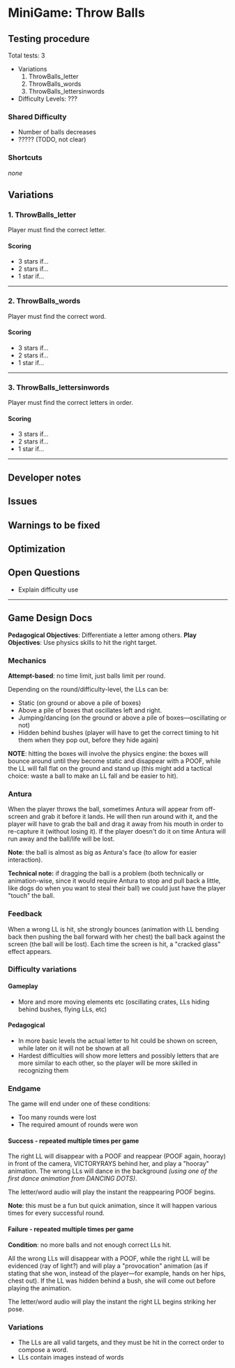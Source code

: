 # MiniGame: Throw Balls

## Testing procedure
Total tests: 3
- Variations
    1. ThrowBalls_letter
	2. ThrowBalls_words
	3. ThrowBalls_lettersinwords
- Difficulty Levels: ???


### Shared Difficulty
- Number of balls decreases
- ????? (TODO, not clear)


### Shortcuts
_none_

## Variations
### 1. ThrowBalls_letter
Player must find the correct letter.

#### Scoring
- 3 stars if...
- 2 stars if...
- 1 star if...
---
### 2. ThrowBalls_words
Player must find the correct word.

#### Scoring
- 3 stars if...
- 2 stars if...
- 1 star if...
---
### 3. ThrowBalls_lettersinwords
Player must find the correct letters in order.

#### Scoring
- 3 stars if...
- 2 stars if...
- 1 star if...
---
## Developer notes

## Issues

## Warnings to be fixed

## Optimization

## Open Questions
- Explain difficulty use

---

## Game Design Docs

**Pedagogical Objectives**: Differentiate a letter among others.
**Play Objectives**: Use physics skills to hit the right target.

### Mechanics

**Attempt-based**: no time limit, just balls limit per round.

Depending on the round/difficulty-level, the LLs can be:

- Static (on ground or above a pile of boxes)
- Above a pile of boxes that oscillates left and right.
- Jumping/dancing (on the ground or above a pile of boxes—oscillating or not)
- Hidden behind bushes (player will have to get the correct timing to hit them when they pop out, before they hide again)

**NOTE**: hitting the boxes will involve the physics engine: the boxes will bounce around until they become static and disappear with a POOF, while the LL will fall flat on the ground and stand up (this might add a tactical choice: waste a ball to make an LL fall and be easier to hit).

### Antura

When the player throws the ball, sometimes Antura will appear from off-screen and grab it before it lands. He will then run around with it, and the player will have to grab the ball and drag it away from his mouth in order to re-capture it (without losing it). If the player doesn't do it on time Antura will run away and the ball/life will be lost.

**Note**: the ball is almost as big as Antura's face (to allow for easier interaction).

**Technical note:** if dragging the ball is a problem (both technically or animation-wise, since it would require Antura to stop and pull back a little, like dogs do when you want to steal their ball) we could just have the player "touch" the ball.

### Feedback

When a wrong LL is hit, she strongly bounces (animation with LL bending back then pushing the ball forward with her chest) the ball back against the screen (the ball will be lost). Each time the screen is hit, a "cracked glass" effect appears.

### Difficulty variations

#### Gameplay

- More and more moving elements etc (oscillating crates, LLs hiding behind bushes, flying LLs, etc)

#### Pedagogical

- In more basic levels the actual letter to hit could be shown on screen, while later on it will not be shown at all
- Hardest difficulties will show more letters and possibly letters that are more similar to each other, so the player will be more skilled in recognizing them

### Endgame

The game will end under one of these conditions:

- Too many rounds were lost
- The required amount of rounds were won

#### Success - repeated multiple times per game

The right LL will disappear with a POOF and reappear (POOF again, hooray) in front of the camera, VICTORYRAYS behind her, and play a "hooray" animation. The wrong LLs will dance in the background _(using one of the first dance animation from DANCING DOTS)_.

The letter/word audio will play the instant the reappearing POOF begins.

**Note**: this must be a fun but quick animation, since it will happen various times for every successful round.

#### Failure - repeated multiple times per game

**Condition**: no more balls and not enough correct LLs hit.

All the wrong LLs will disappear with a POOF, while the right LL will be evidenced (ray of light?) and will play a "provocation" animation (as if stating that she won, instead of the player—for example, hands on her hips, chest out). If the LL was hidden behind a bush, she will come out before playing the animation.

The letter/word audio will play the instant the right LL begins striking her pose.

### Variations

- The LLs are all valid targets, and they must be hit in the correct order to compose a word.
- LLs contain images instead of words

